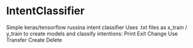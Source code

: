# IntentClassifier
Simple keras/tensorflow russina intent classifier
Uses .txt files as x_train / y_train to create models and classify intentions: 
Print
Exit
Change
Use
Transfer
Create
Delete

